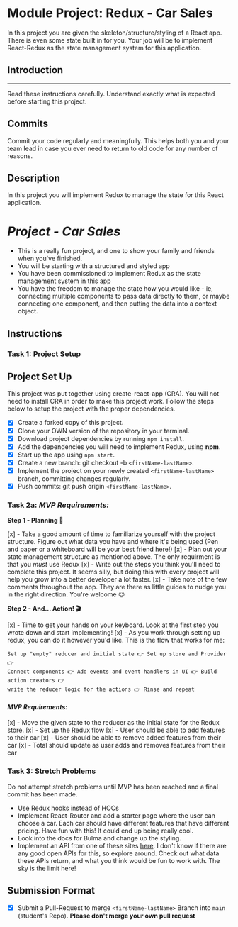 # Module Project: Redux - Car Sales

In this project you are given the skeleton/structure/styling of a React app. There is even some state built in for you. Your job will be to implement React-Redux as the state management system for this application.

## Introduction

---

Read these instructions carefully. Understand exactly what is expected before starting this project.

## Commits

Commit your code regularly and meaningfully. This helps both you and your team lead in case you ever need to return to old code for any number of reasons.

## Description

In this project you will implement Redux to manage the state for this React application.

# _Project - Car Sales_

- This is a really fun project, and one to show your family and friends when you've finished.
- You will be starting with a structured and styled app
- You have been commissioned to implement Redux as the state management system in this app
- You have the freedom to manage the state how you would like - ie, connecting multiple components to pass data directly to them, or maybe connecting one component, and then putting the data into a context object.

## Instructions

### Task 1: Project Setup

## Project Set Up

This project was put together using create-react-app (CRA). You will not need to install CRA in order to make this project work. Follow the steps below to setup the project with the proper dependencies.

- [x] Create a forked copy of this project.
- [x] Clone your OWN version of the repository in your terminal.
- [x] Download project dependencies by running `npm install`.
- [x] Add the dependencies you will need to implement Redux, using **npm**.
- [x] Start up the app using `npm start`.
- [x] Create a new branch: git checkout -b `<firstName-lastName>`.
- [x] Implement the project on your newly created `<firstName-lastName>` branch, committing changes regularly.
- [x] Push commits: git push origin `<firstName-lastName>`.

### Task 2a:  _MVP Requirements:_

**Step 1 - Planning 📝**

[x] - Take a good amount of time to familiarize yourself with the project structure. Figure out what data you have and where it's being used (Pen and paper or a whiteboard will be your best friend here!)
[x] - Plan out your state management structure as mentioned above. The only requirment is that you _must_ use Redux
[x] - Write out the steps you think you'll need to complete this project. It seems silly, but doing this with every project will help you grow into a better developer a lot faster.
[x] - Take note of the few comments throughout the app. They are there as little guides to nudge you in the right direction. You're welcome 😉

**Step 2 - And... Action! 🎬**

[x] - Time to get your hands on your keyboard. Look at the first step you wrote down and start implementing!
[x] - As you work through setting up redux, you can do it however you'd like. This is the flow that works for me:

```text
Set up "empty" reducer and initial state 👉 Set up store and Provider 👉
Connect components 👉 Add events and event handlers in UI 👉 Build action creators 👉
write the reducer logic for the actions 👉 Rinse and repeat
```

#### _MVP Requirements:_

[x] - Move the given state to the reducer as the initial state for the Redux store.
[x] - Set up the Redux flow
[x] - User should be able to add features to their car
[x] - User should be able to remove added features from their car
[x] - Total should update as user adds and removes features from their car

### Task 3: Stretch Problems

Do not attempt stretch problems until MVP has been reached and a final commit has been made.

- Use Redux hooks instead of HOCs
- Implement React-Router and add a starter page where the user can choose a car. Each car should have different features that have different pricing. Have fun with this! It could end up being really cool.
- Look into the docs for Bulma and change up the styling.
- Implement an API from one of these sites [here](https://www.google.com/search?q=car+sales+api&rlz=1C5CHFA_enUS809US809&oq=car+sales+api&aqs=chrome..69i57j0l5.3580j0j1&sourceid=chrome&ie=UTF-8). I don't know if there are any good open APIs for this, so explore around. Check out what data these APIs return, and what you think would be fun to work with. The sky is the limit here!

## Submission Format
* [x] Submit a Pull-Request to merge `<firstName-lastName>` Branch into `main` (student's  Repo). **Please don't merge your own pull request**
